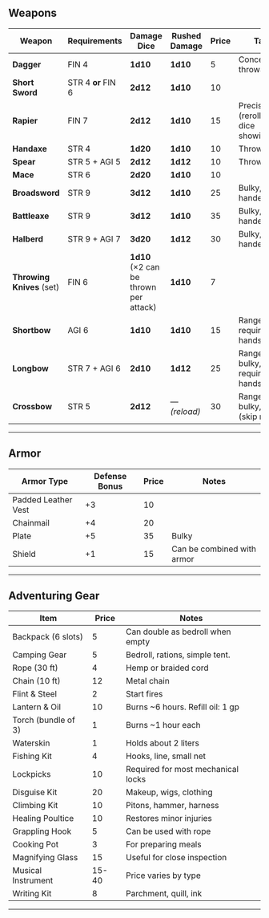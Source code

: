 ## Weapons

| Weapon                    | Requirements       | Damage Dice                            | Rushed Damage | Price  | Tags                                |
| ------------------------- | ------------------ | -------------------------------------- | ------------- | ------ | ----------------------------------- |
| **Dagger**                | FIN 4              | **1d10**                               | **1d10**      |  5     | Concealable, throwable              |
| **Short Sword**           | STR 4 **or** FIN 6 | **2d12**                               | **1d10**      |  10    |                                     |
| **Rapier**                | FIN 7              | **2d12**                               | **1d10**      |  15    | Precise (reroll any dice showing 1) |
| **Handaxe**               | STR 4              | **1d20**                               | **1d10**      |  10    | Throwable                           |
| **Spear**                 | STR 5 + AGI 5      | **2d12**                               | **1d12**      |  10    | Throwable                           |
| **Mace**                  | STR 6              | **2d20**                               | **1d10**      |  10    |                                     |
| **Broadsword**            | STR 9              | **3d12**                               | **1d10**      |  25    | Bulky, two-handed                   |
| **Battleaxe**             | STR 9              | **3d12**                               | **1d10**      |  35    | Bulky, two-handed                   |
| **Halberd**               | STR 9 + AGI 7      | **3d20**                               | **1d12**      |  30    | Bulky, two-handed                   |
| **Throwing Knives** (set) | FIN 6              | **1d10** (×2 can be thrown per attack) | **1d10**      |  7     |                                     |
| **Shortbow**              | AGI 6              | **1d10**                               | **1d10**      |  15    | Ranged, requires free hands         |
| **Longbow**               | STR 7 + AGI 6      | **2d10**                               | **1d12**      |  25    | Ranged, bulky, requires free hands  |
| **Crossbow**              | STR 5              | **2d12**                               | — *(reload)*  |  30    | Ranged, bulky, reload (skip rush)   |

---

## Armor

| Armor Type          | Defense Bonus | Price  | Notes                      |
| ------------------- | ------------- | ------ | -------------------------- |
| Padded Leather Vest | +3            | 10 |                            |
| Chainmail           | +4            | 20 |                            |
| Plate               | +5            | 35 | Bulky                      |
| Shield              | +1            | 15 | Can be combined with armor |

---

## Adventuring Gear

| Item                | Price     | Notes                              |
| ------------------- | --------- | ---------------------------------- |
| Backpack (6 slots)  | 5         | Can double as bedroll when empty   |
| Camping Gear        | 5         | Bedroll, rations, simple tent.     |
| Rope (30 ft)        | 4         | Hemp or braided cord               |
| Chain (10 ft)       | 12        | Metal chain                        |
| Flint & Steel       | 2         | Start fires                        |
| Lantern & Oil       | 10       | Burns \~6 hours. Refill oil: 1 gp  |
| Torch (bundle of 3) | 1         | Burns \~1 hour each                |
| Waterskin           | 1         | Holds about 2 liters               |
| Fishing Kit         | 4         | Hooks, line, small net             |
| Lockpicks           | 10        | Required for most mechanical locks |
| Disguise Kit        | 20        | Makeup, wigs, clothing             |
| Climbing Kit        | 10        | Pitons, hammer, harness            |
| Healing Poultice    | 10        | Restores minor injuries            |
| Grappling Hook      | 5         | Can be used with rope              |
| Cooking Pot         | 3         | For preparing meals                |
| Magnifying Glass    | 15        | Useful for close inspection        |
| Musical Instrument  | 15-40     | Price varies by type               |
| Writing Kit         | 8         | Parchment, quill, ink              |

---
